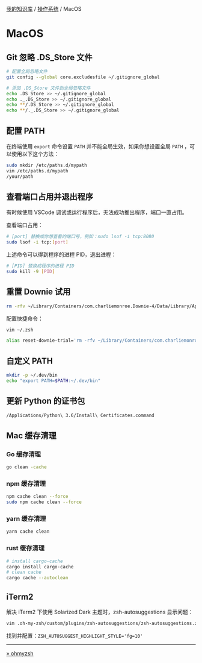 [我的知识库](../README.md) / [操作系统](zz_generated_mdi.md) / MacOS

# MacOS

## Git 忽略 .DS_Store 文件

```bash
# 配置全局忽略文件
git config --global core.excludesfile ~/.gitignore_global

# 添加 .DS_Store 文件到全局忽略文件
echo .DS_Store >> ~/.gitignore_global
echo ._.DS_Store >> ~/.gitignore_global
echo **/.DS_Store >> ~/.gitignore_global
echo **/._.DS_Store >> ~/.gitignore_global
```

## 配置 PATH

在终端使用 `export` 命令设置 `PATH` 并不能全局生效，如果你想设置全局 `PATH` ，可以使用以下这个方法：

```bash
sudo mkdir /etc/paths.d/mypath
vim /etc/paths.d/mypath
/your/path
```

## 查看端口占用并退出程序

有时候使用 VSCode 调试或运行程序后，无法成功推出程序，端口一直占用。

查看端口占用：

```bash
# [port] 替换成你想查看的端口号，例如：sudo lsof -i tcp:8080
sudo lsof -i tcp:[port]
```

上述命令可以得到程序的进程 PID，退出进程：

```bash
# [PID] 替换成程序的进程 PID
sudo kill -9 [PID]
```

## 重置 Downie 试用

```bash
rm -rfv ~/Library/Containers/com.charliemonroe.Downie-4/Data/Library/Application\ Support/Downie\ 4
```

配置快捷命令：

```bash
vim ~/.zsh

alias reset-downie-trial='rm -rfv ~/Library/Containers/com.charliemonroe.Downie-4/Data/Library/Application\ Support/Downie\ 4'

```

## 自定义 PATH

```bash
mkdir -p ~/.dev/bin
echo "export PATH=$PATH:~/.dev/bin"
```

## 更新 Python 的证书包

```bash
/Applications/Python\ 3.6/Install\ Certificates.command
```

## Mac 缓存清理

### Go 缓存清理

```bash
go clean -cache
```

### npm 缓存清理

```bash
npm cache clean --force
sudo npm cache clean --force
```

### yarn 缓存清理

```bash
yarn cache clean
```

### rust 缓存清理

```bash
# install cargo-cache
cargo install cargo-cache
# clean cache
cargo cache --autoclean
```

## iTerm2

解决 iTerm2 下使用 Solarized Dark 主题时，zsh-autosuggestions 显示问题：

```bash
vim .oh-my-zsh/custom/plugins/zsh-autosuggestions/zsh-autosuggestions.zsh
```

找到并配置：`ZSH_AUTOSUGGEST_HIGHLIGHT_STYLE='fg=10'`

---
[» ohmyzsh](ohmyzsh.md)
